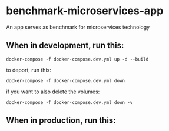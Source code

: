 # benchmark-microservices-app
An app serves as benchmark for microservices technology


## When in development, run this:

```docker-compose -f docker-compose.dev.yml up -d --build```

to deport, run this:

```docker-compose -f docker-compose.dev.yml down```

if you want to also delete the volumes:

```docker-compose -f docker-compose.dev.yml down -v```


## When in production, run this:

